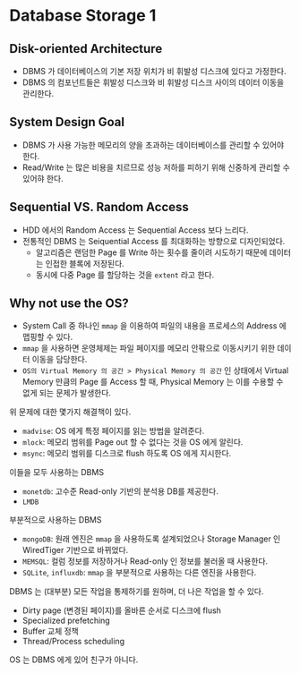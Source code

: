 # Database Storage 1

## Disk-oriented Architecture

* DBMS 가 데이터베이스의 기본 저장 위치가 비 휘발성 디스크에 있다고 가정한다.
* DBMS 의 컴포넌트들은 휘발성 디스크와 비 휘발성 디스크 사이의 데이터 이동을 관리한다.

## System Design Goal

* DBMS 가 사용 가능한 메모리의 양을 초과하는 데이터베이스를 관리할 수 있어야 한다.
* Read/Write 는 많은 비용을 치르므로 성능 저하를 피하기 위해 신중하게 관리할 수 있어햐 한다.

## Sequential VS. Random Access

* HDD 에서의 Random Access 는 Sequential Access 보다 느리다.
* 전통적인 DBMS 는 Seiquential Access 를 최대화하는 방향으로 디자인되었다.
    * 알고리즘은 랜덤한 Page 를 Write 하는 횟수를 줄이려 시도하기 때문에 데이터는 인접한 블록에 저장된다.
    * 동시에 다중 Page 를 할당하는 것을 `extent` 라고 한다.

## Why not use the OS?

* System Call 중 하나인 `mmap` 을 이용하여 파일의 내용을 프로세스의 Address 에 맵핑할 수 있다.
* `mmap` 을 사용하면 운영체제는 파일 페이지를 메모리 안팎으로 이동시키기 위한 데이터 이동을 담당한다.
* `OS의 Virtual Memory 의 공간 > Physical Memory 의 공간` 인 상태에서 Virtual Memory 만큼의 Page 를 Access 할 때, Physical Memory 는 이를 수용할 수 없게 되는 문제가 발생한다.

위 문제에 대한 몇가지 해결책이 있다.

* `madvise`: OS 에게 특정 페이지를 읽는 방법을 알려준다.
* `mlock`: 메모리 범위를 Page out 할 수 없다는 것을 OS 에게 알린다.
* `msync`: 메모리 범위를 디스크로 flush 하도록 OS 에게 지시한다.

이들을 모두 사용하는 DBMS

* `monetdb`: 고수준 Read-only 기반의 분석용 DB를 제공한다.
* `LMDB`

부분적으로 사용하는 DBMS

* `mongoDB`: 원래 엔진은 `mmap` 을 사용하도록 설계되었으나 Storage Manager 인 WiredTiger 기반으로 바뀌었다.
* `MEMSQL`: 컬럼 정보를 저장하거나 Read-only 인 정보를 불러올 때 사용한다.
* `SQLite`, `influxdb`: `mmap` 을 부분적으로 사용하는 다른 엔진을 사용한다.

DBMS 는 (대부분) 모든 작업을 통제하기를 원하며, 더 나은 작업을 할 수 있다.

* Dirty page (변경된 페이지)를 올바른 순서로 디스크에 flush
* Specialized prefetching
* Buffer 교체 정책
* Thread/Process scheduling

OS 는 DBMS 에게 있어 친구가 아니다.